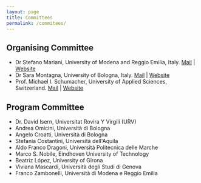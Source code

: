 ```yaml
---
layout: page
title: Committees
permalink: /commitees/
---
```


## Organising Committee

 - Dr Stefano Mariani, University of Modena and Reggio Emilia, Italy. [Mail](mailto:stefano.mariani@unimore.it) | [Website](http://personale.unimore.it/rubrica/dettaglio/s.mariani)
 - Dr Sara Montagna, University of Bologna, Italy. [Mail](mailto:sara.montagna@unibo.it) | [Website](http://apice.unibo.it/xwiki/bin/view/SaraMontagna/WebHome)
 - Prof. Michael I. Schumacher, University of Applied Sciences, Switzerland. [Mail](mailto:michael.schumacher@hevs.ch) | [Website](https://www.hevs.ch/en/minisites/projects-products/aislab/collaborateurs/uas-professor/schumacher-1800)

## Program Committee

 - Dr. David Isern, Universitat Rovira Y Virgili (URV)
 - Andrea Omicini, Università di Bologna
 - Angelo Croatti, Università di Bologna
 - Stefania Costantini, Università dell'Aquila
 - Aldo Franco Dragoni, Università Politecnica delle Marche
 - Marco S. Nobile, Eindhoven University of Technology
 - Beatriz López, University of Girona
 - Viviana Mascardi, Università degli Studi di Genova
 - Franco Zambonelli, Università di Modena e Reggio Emilia
